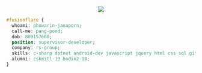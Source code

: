 <div align="center">
  <img src="https://user-images.githubusercontent.com/94168730/185904975-d0a319bf-a7f4-4f62-a5b0-083dd7e75254.gif">
</div>

```css
#fusionflare {
  whoami: phuwarin-janaporn;
  call-me: pang-pond;
  dob: 809157660;
  position: supervisor-developer;
  company: rs-group;
  skills: c-sharp dotnet android-dev javascript jquery html css sql git;
  alumni: cskmitl-19 bodin2-18;
}
```
